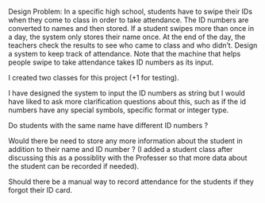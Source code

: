 Design Problem:
In a specific high school, students have to swipe their IDs when they come to class in order to take attendance. The ID numbers are converted to names and then stored. If a student swipes more than once in a day, the system only stores their name once. At the end of the day, the teachers check the results to see who came to class and who didn’t. Design a system to keep track of attendance. Note that the machine that helps people swipe to take attendance takes ID numbers as its input.

I created two classes for this project (+1 for testing). 

I have designed the system to input the ID numbers as string but I would have liked to ask more clarification questions about this, such as if the id numbers have any special symbols, specific format or integer type.

Do students with the same name have different ID numbers ? 

Would there be need to store any more information about the student in addition to their name and ID number ? (I added a student class after discussing this as a possiblity with the Professer so that more data about the student can be recorded if needed).

Should there be a manual way to record attendance for the students if they forgot their ID card.
